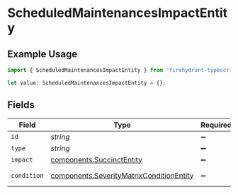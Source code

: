 # ScheduledMaintenancesImpactEntity

## Example Usage

```typescript
import { ScheduledMaintenancesImpactEntity } from "firehydrant-typescript-sdk/models/components";

let value: ScheduledMaintenancesImpactEntity = {};
```

## Fields

| Field                                                                                                | Type                                                                                                 | Required                                                                                             | Description                                                                                          |
| ---------------------------------------------------------------------------------------------------- | ---------------------------------------------------------------------------------------------------- | ---------------------------------------------------------------------------------------------------- | ---------------------------------------------------------------------------------------------------- |
| `id`                                                                                                 | *string*                                                                                             | :heavy_minus_sign:                                                                                   | N/A                                                                                                  |
| `type`                                                                                               | *string*                                                                                             | :heavy_minus_sign:                                                                                   | N/A                                                                                                  |
| `impact`                                                                                             | [components.SuccinctEntity](../../models/components/succinctentity.md)                               | :heavy_minus_sign:                                                                                   | N/A                                                                                                  |
| `condition`                                                                                          | [components.SeverityMatrixConditionEntity](../../models/components/severitymatrixconditionentity.md) | :heavy_minus_sign:                                                                                   | SeverityMatrix_ConditionEntity model                                                                 |